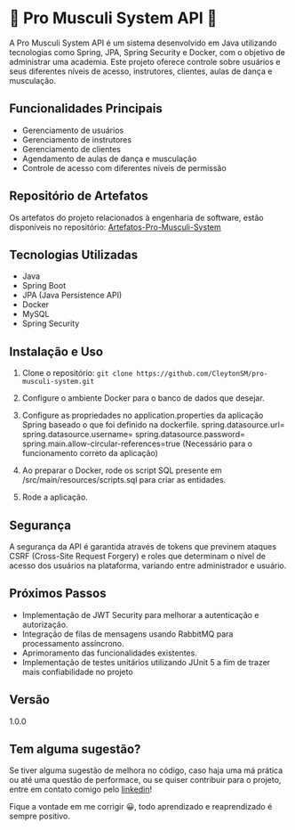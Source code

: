 # 💪 Pro Musculi System API 💪

A Pro Musculi System API é um sistema desenvolvido em Java utilizando tecnologias como Spring, JPA, Spring Security e Docker, com o objetivo de administrar uma academia. Este projeto oferece controle sobre usuários e seus diferentes níveis de acesso, instrutores, clientes, aulas de dança e musculação.

## Funcionalidades Principais

- Gerenciamento de usuários
- Gerenciamento de instrutores
- Gerenciamento de clientes
- Agendamento de aulas de dança e musculação
- Controle de acesso com diferentes níveis de permissão

## Repositório de Artefatos

Os artefatos do projeto relacionados à engenharia de software, estão disponíveis no repositório: [Artefatos-Pro-Musculi-System](https://github.com/CleytonSM/Artefatos-Pro-Musculi-System)

## Tecnologias Utilizadas

- Java
- Spring Boot
- JPA (Java Persistence API)
- Docker
- MySQL
- Spring Security

## Instalação e Uso

1. Clone o repositório:
`git clone https://github.com/CleytonSM/pro-musculi-system.git`
2. Configure o ambiente Docker para o banco de dados que desejar.

3. Configure as propriedades no application.properties da aplicação Spring baseado o que foi definido na dockerfile. 
spring.datasource.url=
spring.datasource.username=
spring.datasource.password=
spring.main.allow-circular-references=true (Necessário para o funcionamento correto da aplicação)

4. Ao preparar o Docker, rode os script SQL presente em /src/main/resources/scripts.sql para criar as entidades.

5. Rode a aplicação. 

## Segurança

A segurança da API é garantida através de tokens que previnem ataques CSRF (Cross-Site Request Forgery) e roles que determinam o nível de acesso dos usuários na plataforma, variando entre administrador e usuário.

## Próximos Passos

- Implementação de JWT Security para melhorar a autenticação e autorização.
- Integração de filas de mensagens usando RabbitMQ para processamento assíncrono.
- Aprimoramento das funcionalidades existentes.
- Implementação de testes unitários utilizando JUnit 5 a fim de trazer mais confiabilidade no projeto

## Versão
1.0.0

## Tem alguma sugestão?
Se tiver alguma sugestão de melhora no código, caso haja uma má prática ou até uma questão de performace, ou se quiser contribuir para o projeto, entre em contato comigo pelo [linkedin](https://www.linkedin.com/in/cleyton-souza-martins/)!

Fique a vontade em me corrigir 😀, todo aprendizado e reaprendizado é sempre positivo.
